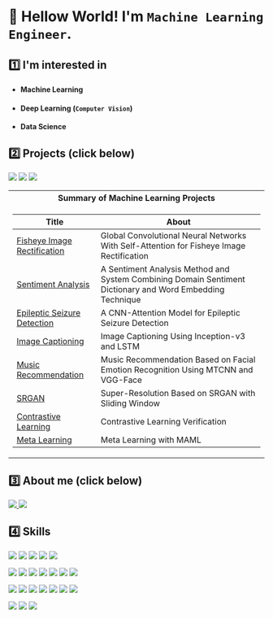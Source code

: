 <!--
[![Hits](https://hits.seeyoufarm.com/api/count/incr/badge.svg?url=https%3A%2F%2Fgithub.com%2Fbyunghyun23&count_bg=%23A488EB&title_bg=%235A8AE5&icon=atom.svg&icon_color=%23FFFFFF&title=WELCOME&edge_flat=false)](https://hits.seeyoufarm.com)
 
![byunghyun23's github stats](https://github-readme-stats.vercel.app/api?username=byunghyun23&show_icons=true&theme=merko)
-->

# 👋 Hellow World! I'm `Machine Learning Engineer`.

## 1️⃣ I'm interested in
- #### Machine Learning
- #### Deep Learning (`Computer Vision`)
- #### Data Science

## 2️⃣ Projects (click below)
<p>
 <a href="https://github.com/byunghyun23/machine-learning-projects"><img src="https://img.shields.io/badge/Machine Learning-ff9900?style=for-the-badge&logo=&logoColor=white&link=https://github.com/byunghyun23/machine-learning-projects"/></a>
 <a href="https://github.com/byunghyun23/etc-projects"><img src="https://img.shields.io/badge/Web-20C997?style=for-the-badge&logo=&logoColor=white&link=https://github.com/byunghyun23/machine-learning-projects"/></a>
 <a href="https://github.com/byunghyun23/kaggle-competitions"><img src="https://img.shields.io/badge/Competitions-20beff?style=for-the-badge&logo=kaggle&logoColor=white&link=https://github.com/byunghyun23/kaggle-competitions"/></a>
</p>

<table>
<tr><th>Summary of Machine Learning Projects</th></tr>
<tr><td>

| Title | About |
|--|--|
| [Fisheye Image Rectification](https://github.com/byunghyun23/GSAFE) | Global Convolutional Neural Networks With Self-Attention for Fisheye Image Rectification |
| [Sentiment Analysis](https://github.com/byunghyun23/sentiment-analysis) | A Sentiment Analysis Method and System Combining Domain Sentiment Dictionary and Word Embedding Technique |
| [Epileptic Seizure Detection](https://github.com/byunghyun23/seizure-detection) | A CNN-Attention Model for Epileptic Seizure Detection |
| [Image Captioning](https://github.com/byunghyun23/image-captioning) | Image Captioning Using Inception-v3 and LSTM |
| [Music Recommendation](https://github.com/byunghyun23/facial-emotion) | Music Recommendation Based on Facial Emotion Recognition Using MTCNN and VGG-Face |
| [SRGAN](https://github.com/byunghyun23/super-resolution) | Super-Resolution Based on SRGAN with Sliding Window |
| [Contrastive Learning](https://github.com/byunghyun23/contrastive-learning) | Contrastive Learning Verification |
| [Meta Learning](https://github.com/byunghyun23/meta-learning) | Meta Learning with MAML |

</td></tr>
</table>

## 3️⃣ About me (click below)
<p>
 <a href="https://byunghyun23.tistory.com/"><img src="http://img.shields.io/badge/-Blog-green?style=for-the-badge&logo=tistory&link=https://byunghyun23.tistory.com/"/</a>
 <a href="https://byunghyun23.github.io/CV.pdf"><img src="https://img.shields.io/badge/CV-1DBF73?style=for-the-badge&logo=CV&logoColor=white"/></a>
</p>

## 4️⃣ Skills
<p>
 <img src="https://img.shields.io/badge/C-A8B9CC?&style=for-the-badge&logo=C&logoColor=white"/>
 <img src="https://img.shields.io/badge/c++%20-%2300599C.svg?&style=for-the-badge&logo=c%2B%2B&logoColor=white"/>
 <img src="https://img.shields.io/badge/Python-3776AB?style=for-the-badge&logo=Python&logoColor=white"/></a>  
 <img src="https://img.shields.io/badge/Java-007396?style=for-the-badge&logo=Java&logoColor=white"/></a>
 <img src="https://img.shields.io/badge/JavaScript-F7DF1E?style=for-the-badge&logo=JavaScript&logoColor=white">
</p>
<p>
 <img src="https://img.shields.io/badge/opencv-%23white.svg?style=for-the-badge&logo=opencv&logoColor=white"/>
 <img src="https://img.shields.io/badge/scikit--learn-%23F7931E.svg?style=for-the-badge&logo=scikit-learn&logoColor=white"/>
 <img src="https://img.shields.io/badge/Keras-%23D00000.svg?style=for-the-badge&logo=Keras&logoColor=white"/>
 <img src="https://img.shields.io/badge/Tensorflow-0095D5?style=for-the-badge&logo=Tensorflow&logoColor=white"/></a>  
 <img src="https://img.shields.io/badge/Pytorch-EE4C2C?style=for-the-badge&logo=Pytorch&logoColor=white"/></a>
 <img src="https://img.shields.io/badge/flask-%23000.svg?style=for-the-badge&logo=flask&logoColor=white"/>
 <img src="https://img.shields.io/badge/Gradio-F37626?style=for-the-badge&logo=Gradio&logoColor=white"/></a>
</p>
<p>
 <img src="https://img.shields.io/badge/HTML5-00979D?style=for-the-badge&logo=HTML5&logoColor=white"/></a>  
 <img src="https://img.shields.io/badge/Mustache-C51A4A?style=for-the-badge&logo=Mustache&logoColor=white"/></a>  
 <img src="https://img.shields.io/badge/JSP-777BB4?style=for-the-badge&logo=JSP&logoColor=white"/></a>  
 <img src="https://img.shields.io/badge/Springboot-6DB33F?style=for-the-badge&logo=Springboot&logoColor=white"/></a>
 <img src="https://img.shields.io/badge/Android-3DDC84?style=for-the-badge&logo=Android&logoColor=white"/></a>
 <img src="https://img.shields.io/badge/Linux-092E20?style=for-the-badge&logo=Linux&logoColor=white"/></a>
 <img src="https://img.shields.io/badge/AWS-1572B6?style=for-the-badge&logo=Amazon AWS&logoColor=white"/></a></p>
</p>
<p>
 <img src="https://img.shields.io/badge/MariaDB-003545?style=for-the-badge&logo=MariaDB&logoColor=white"/></a>  
 <img src="https://img.shields.io/badge/MySQL-4479A1?style=for-the-badge&logo=MySQL&logoColor=white"/></a>
 <img src="https://img.shields.io/badge/Oracle-F80000?style=for-the-badge&logo=Oracle&logoColor=white"/></a>  
</p>

